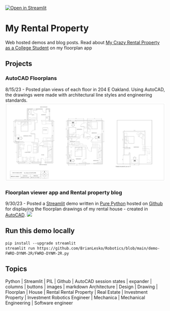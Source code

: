 [![Open in Streamlit](https://static.streamlit.io/badges/streamlit_badge_black_white.svg)](https://autocad-eoak-lesko.streamlit.app)
# My Rental Property
Web hosted demos and blog posts. Read about [My Crazy Rental Property as a College Student](https://autocad-eoak-lesko.streamlit.app) on my floorplan app

## Projects
### AutoCAD Floorplans
8/15/23 - Posted plan views of each floor in 204 E Oakland. Using AutoCAD, the drawings were made with architectural line styles and engineering standards.
![](placeholder.png)
### Floorplan viewer app and Rental property blog 
9/30/23 - Posted a [Streamlit](https://streamlit.io/) demo written in [Pure Python](https://github.com/BrianLesko/204_E_OAKLAND/blob/main/streamlit_app/floorplan_app.py) hosted on [Github](https://github.com/BrianLesko) for displaying the floorplan drawings of my rental house - created in [AutoCAD](https://www.autodesk.com). 
![](preview.gif)


## Run this demo locally
```
pip install --upgrade streamlit
streamlit run https://github.com/BrianLesko/Robotics/blob/main/demo-FWRD-DYNM-2R/FWRD-DYNM-2R.py
```

## Topics 
Python | Streamlit | PIL | Github | AutoCAD 
session states | expander | columns | buttons | images | markdown
Architecture | Design | Drawing | Floorplan | House | Rental 
Rental Property | Real Estate | Investment Property | Investment
Robotics Engineer | Mechanica | Mechanical Engineering | Software engineer
